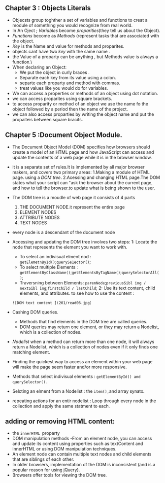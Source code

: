 ## Chapter 3 : Objects Literals
- Objecsts group toghther a set of variables and functions to creat a module of something you would recognize from real world.
- In An Oject ; *Variables* become *proparities*(they tell us about the Object).
- *Functions* become as *Methods* (represent tasks that are associated with the object.
- *Key* is the Name and value for methods and proparites.
- objects cant have two *key* with the same name .
- the Value of a proparty can be anything , but Methods value is always a function.\
- When declaring an Object:
  - We put the object in curly braces .
  - Separate each key from its value using a colon.
  - separte each proparty and method with commas.
  - treat values like you would do for variables.
- We can access a properties or methods of an object using dot notation.
- we can access proparites using square brackets.
- to access proparity or method of an object we use the name fo the object followed by a period then the name of the project.
- we can also access proparties by writing the object name and put the propaiteis between square bracits.

## Chapter 5 :Document Object Module.
- The Document Object Model (DOM) specifies how browsers should create a model of an HTML page and how JavaScript can access and update the
  contents of a web page while it is in the browser window.
- it is a separate set of rules.It is implemented by all major browser makers, and covers two primary areas:
   1.Making a module of HTML page. using a *DOM tree*.
   2.Acessing and changing HTML page.The DOM states what your script can "ask the browser about the
   current page, and how to tell the browser.to update what is being shown to the user.
- The DOM tree is a moudle of web page it consists of 4 parts
   1. THE DOCUMENT NODE.it represent the entire page
   2. ELEMENT NODES
   3. ATTRIBUTE NODES
   4. TEXT NODES
- every node is a descendant of the document node
- Accessing and updating the DOM tree involves two steps:
   1: Locate the node that represents the element you want to work with.
     - To select an indivisual elment nod : `getElemetnById()`;`querySe1ector()`;
     - To select multiple Elements : `getElementByClassName()`;`getElementsByTagName()`;`querySelectorAll()`;
     - Traversning between Elements: `parenNode`;`previousSibl ing / nextSibl ing`;`firstChild / lastChild`;
   2: Use its text content, child elements, and attributes.
      to see how to use the content :
       
      ![DOM text content ](201/read06.jpg)

 - Cashing DOM queries.
   * Methods that find elements in the DOM tree are called queries.
   * DOM queries may return one element, or they may return a Nodelist, which is a collection of nodes.
 - *Nodelist* when a method can return more than one node, it will always return a Nodelist, which is a collection of
      nodes even if it only finds one matching element.
- Finding the quickest way to access an element within your web page will make the page seem
    faster and/or more responsive.
- Methods that select indivisual elements : `getElementById() and querySelector()`.
- Selcting an elment from a Nodelist : the `item(),`and array synatx.
- repeating actions for an entir nodelist : Loop through every node in the collection and apply the same statment to each.

## adding or removing HTML content:
- the `innerHTML `proparty 
- DOM manipulation methods 
-From an element node, you can access and update its content using properties such as textContent and
   innerHTML or using DOM manipulation techniques.
- An element node can contain multiple text nodes and child elements that are siblings of each other.
- In older browsers, implementation of the DOM is inconsistent (and is a popular reason for using jQuery).
- Browsers offer tools for viewing the DOM tree.
